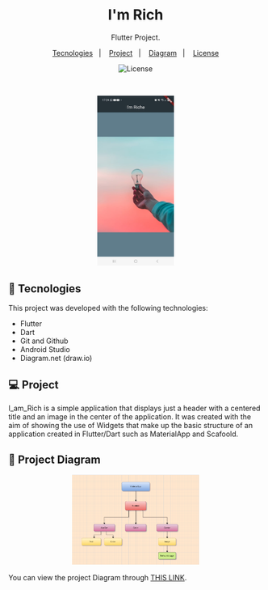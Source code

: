<h1 align="center"> I'm Rich </h1>

<p align="center">
Flutter Project.
</p>

<p align="center">
  <a href="#-tecnologies">Tecnologies</a>&nbsp;&nbsp;&nbsp;|&nbsp;&nbsp;&nbsp;
  <a href="#-project">Project</a>&nbsp;&nbsp;&nbsp;|&nbsp;&nbsp;&nbsp;
  <a href="#-diagram">Diagram</a>&nbsp;&nbsp;&nbsp;|&nbsp;&nbsp;&nbsp;
  <a href="#memo-license">License</a>
</p>

<p align="center">
  <img alt="License" src="https://img.shields.io/static/v1?label=license&message=MIT&color=49AA26&labelColor=000000">
</p>

<br>

<p align="center">
  <img alt=" I am Rich - Project" src=".github/preview_iam_rich_app.jpg" width="30%">
</p>

## 🚀 Tecnologies

This project was developed with the following technologies:

- Flutter
- Dart
- Git and Github
- Android Studio
- Diagram.net (draw.io)

## 💻 Project

I_am_Rich is a simple application that displays just a header with a centered title and an image in the center of the application.
It was created with the aim of showing the use of Widgets that make up the basic structure of an application created in Flutter/Dart such as MaterialApp and Scafoold.

## 🔖 Project Diagram
<p align="center">
  <img alt="Project Diagram" src=".github/preview_app_iam_rich_diagrm.png" width="50%">
</p>

You can view the project Diagram through [THIS LINK](https://app.diagrams.net/#HJoaniceGaspar%2Fiam_rich%2Fmain%2FI%20am%20rich#%7B%22pageId%22%3A%22A2E0x7AI6BWVsamxQEBP%22%7D).

